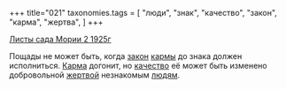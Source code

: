 +++
title="021"
taxonomies.tags = [
 "люди",
 "знак",
 "качество",
 "закон",
 "карма",
 "жертва",
]
+++

[Листы сада Мории 2 1925г](/agni/1925)

Пощады не может быть, когда [закон](/tags/закон) [кармы](/tags/карма) до знака должен исполниться. [Карма](/tags/карма) догонит, но [качество](/tags/качество) её может быть изменено добровольной [жертвой](/tags/жертва) незнакомым [людям](/tags/люди).   


